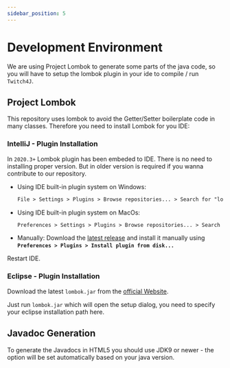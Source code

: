 ```yaml
---
sidebar_position: 5
---
```


# Development Environment

We are using Project Lombok to generate some parts of the java code, so you will have to setup the lombok plugin in your ide to compile / run `Twitch4J`.

## Project Lombok
This repository uses lombok to avoid the Getter/Setter boilerplate code in many classes.
Therefore you need to install Lombok for you IDE:

### IntelliJ - Plugin Installation

In `2020.3+` Lombok plugin has been embeded to IDE. There is no need to installing proper version. But in older version is required if you wanna contribute to our repository.

- Using IDE built-in plugin system on Windows:
  ```txt
  File > Settings > Plugins > Browse repositories... > Search for "lombok" > Install Plugin
  ```
- Using IDE built-in plugin system on MacOs:
  ```txt
  Preferences > Settings > Plugins > Browse repositories... > Search for "lombok" > Install Plugin
  ```
- Manually:
  Download the [latest release](https://github.com/mplushnikov/lombok-intellij-plugin/releases/latest) and install it manually using **`Preferences > Plugins > Install plugin from disk...`**

Restart IDE.

### Eclipse - Plugin Installation

Download the latest `lombok.jar` from the [official Website](https://projectlombok.org/download.html).

Just run `lombok.jar` which will open the setup dialog, you need to specify your eclipse installation path here.

## Javadoc Generation

To generate the Javadocs in HTML5 you should use JDK9 or newer - the option will be set automatically based on your java version.
